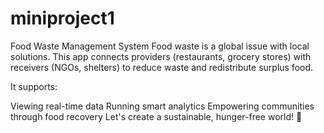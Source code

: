 # miniproject1
Food Waste Management System
Food waste is a global issue with local solutions. This app connects providers (restaurants, grocery stores) with receivers (NGOs, shelters) to reduce waste and redistribute surplus food.

It supports:

Viewing real-time data
Running smart analytics
Empowering communities through food recovery
Let's create a sustainable, hunger-free world! 🌾
